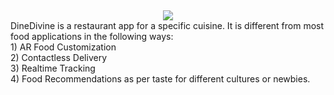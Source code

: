 &nbsp;
&nbsp;
&nbsp;
&nbsp;
<div style="text-align:center"><img src="DineDivine.gif" /></div>
DineDivine is a restaurant app for a specific cuisine. It is different from most food applications in the following ways:<br>
1) AR Food Customization<br>
2) Contactless Delivery<br>
3) Realtime Tracking<br>
4) Food Recommendations as per taste for different cultures or newbies.<br>
